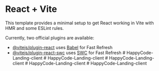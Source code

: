 # React + Vite

This template provides a minimal setup to get React working in Vite with HMR and some ESLint rules.

Currently, two official plugins are available:

- [@vitejs/plugin-react](https://github.com/vitejs/vite-plugin-react/blob/main/packages/plugin-react/README.md) uses [Babel](https://babeljs.io/) for Fast Refresh
- [@vitejs/plugin-react-swc](https://github.com/vitejs/vite-plugin-react-swc) uses [SWC](https://swc.rs/) for Fast Refresh
#   H a p p y C o d e - L a n d i n g - c l i e n t  
 #   H a p p y C o d e - L a n d i n g - c l i e n t  
 #   H a p p y C o d e - L a n d i n g - c l i e n t  
 #   H a p p y C o d e - L a n d i n g - c l i e n t  
 #   H a p p y C o d e - L a n d i n g - c l i e n t  
 